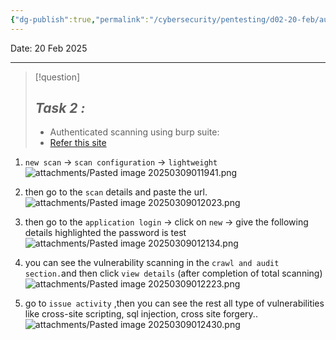 ```yaml
---
{"dg-publish":true,"permalink":"/cybersecurity/pentesting/d02-20-feb/authenticated-scanning-using-burp-suit/","tags":["Application_security"]}
---
```


Date: 20 Feb 2025

---

> [!question]
> ## *Task 2 :* 
> - Authenticated scanning using burp suite:
> - [Refer this site](https://medium.com/@secureica/authenticated-scan-using-owasp-zap-f0a71dafe41)


1.  `new scan` -> `scan configuration` -> `lightweight`
![attachments/Pasted image 20250309011941.png](/img/user/Cybersecurity/Pentesting/D02_20%20Feb/attachments/Pasted%20image%2020250309011941.png)

2.  then go to the `scan` details and paste the url.
![attachments/Pasted image 20250309012023.png](/img/user/Cybersecurity/Pentesting/D02_20%20Feb/attachments/Pasted%20image%2020250309012023.png)

3. then go to the `application login` -> click on `new` -> give the following details highlighted the password is test
![attachments/Pasted image 20250309012134.png](/img/user/Cybersecurity/Pentesting/D02_20%20Feb/attachments/Pasted%20image%2020250309012134.png)

4. you can see the vulnerability scanning in the `crawl and audit section.`and then click `view details` (after completion of total scanning)
![attachments/Pasted image 20250309012223.png](/img/user/Cybersecurity/Pentesting/D02_20%20Feb/attachments/Pasted%20image%2020250309012223.png)

5.  go to `issue activity` ,then you can see the rest all type of vulnerabilities like cross-site scripting, sql injection, cross site forgery..
![attachments/Pasted image 20250309012430.png](/img/user/Cybersecurity/Pentesting/D02_20%20Feb/attachments/Pasted%20image%2020250309012430.png)

